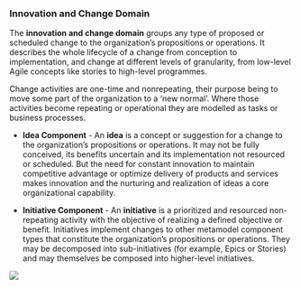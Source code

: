 ### Innovation and Change Domain
The **innovation and change domain** groups any type of proposed or scheduled change to the organization’s propositions or operations. It describes the whole lifecycle of a change from conception to implementation, and change at different levels of granularity, from low-level Agile concepts like stories to high-level programmes.

Change activities are one-time and nonrepeating, their purpose being to move some part of the organization to a ‘new normal’. Where those activities become repeating or operational they are modelled as tasks or business processes.

- **Idea Component** - An **idea** is a concept or suggestion for a change to the organization’s propositions or operations. It may not be fully conceived, its benefits uncertain and its implementation not resourced or scheduled. But the need for constant innovation to maintain competitive advantage or optimize delivery of products and services makes innovation and the nurturing and realization of ideas a core organizational capability.

- **Initiative Component** - An **initiative** is a prioritized and resourced non-repeating activity with the objective of realizing a defined objective or benefit. Initiatives implement changes to other metamodel component types that constitute the organization’s propositions or operations. They may be decomposed into sub-initiatives (for example, Epics or Stories) and may themselves be composed into higher-level initiatives.

![](Pasted%20image%2020231101132555.png)

